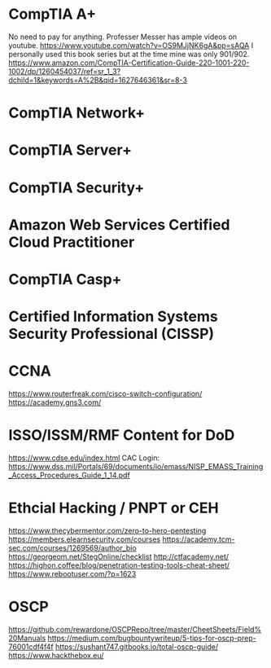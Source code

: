 # CompTIA A+
No need to pay for anything. Professer Messer has ample videos on youtube.
https://www.youtube.com/watch?v=OS9MJjNK6gA&pp=sAQA
I personally used this book series but at the time mine was only 901/902. 
https://www.amazon.com/CompTIA-Certification-Guide-220-1001-220-1002/dp/1260454037/ref=sr_1_3?dchild=1&keywords=A%2B&qid=1627646361&sr=8-3

# CompTIA Network+

# CompTIA Server+

# CompTIA Security+

# Amazon Web Services Certified Cloud Practitioner

# CompTIA Casp+

# Certified Information Systems Security Professional (CISSP)

# CCNA
https://www.routerfreak.com/cisco-switch-configuration/
https://academy.gns3.com/

# ISSO/ISSM/RMF Content for DoD
https://www.cdse.edu/index.html
CAC Login: https://www.dss.mil/Portals/69/documents/io/emass/NISP_EMASS_Training_Access_Procedures_Guide_1_14.pdf

# Ethcial Hacking / PNPT or CEH
https://www.thecybermentor.com/zero-to-hero-pentesting
https://members.elearnsecurity.com/courses
https://academy.tcm-sec.com/courses/1269569/author_bio
https://georgeom.net/StegOnline/checklist
http://ctfacademy.net/
https://highon.coffee/blog/penetration-testing-tools-cheat-sheet/
https://www.rebootuser.com/?p=1623

# OSCP
https://github.com/rewardone/OSCPRepo/tree/master/CheetSheets/Field%20Manuals
https://medium.com/bugbountywriteup/5-tips-for-oscp-prep-76001cdf4f4f
https://sushant747.gitbooks.io/total-oscp-guide/
https://www.hackthebox.eu/

